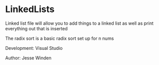 # LinkedLists

Linked list file will allow you to add things to a linked list as well as print everything out that is inserted

The radix sort is a basic radix sort set up for n nums

Development:
Visual Studio

Author:
Jesse Winden
